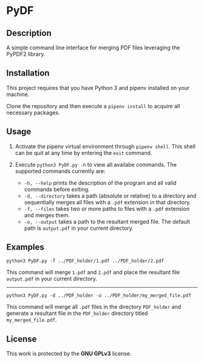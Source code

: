 # PyDF

## Description

A simple command line interface for merging PDF files leveraging the PyPDF2 library.

## Installation

This project requires that you have Python 3 and pipenv installed on your machine.

Clone the repository and then execute a `pipenv install` to acquire all necessary packages.

## Usage

1. Activate the pipenv virtual environment through `pipenv shell`. This shell can be quit at any time by entering the `exit` command.

2. Execute `python3 PyDF.py -h` to view all availabe commands. The supported commands currently are:
    * `-h, --help` prints the description of the program and all valid commands before exiting.
    * `-d, --directory` takes a path (absolute or relative) to a directory and sequentially merges all files with a `.pdf` extension in that directory.
    * `-f, --files` takes two or more paths to files with a `.pdf` extension and merges them.
    * `-o, --output` takes a path to the resultant merged file. The default path is `output.pdf` in your current directory.

## Examples

`python3 PyDF.py -f ../PDF_holder/1.pdf ../PDF_holder/2.pdf`

This command will merge `1.pdf` and `2.pdf` and place the resultant file `output.pdf` in your current directory.

-------------------------------------------

`python3 PyDF.py -d ../PDF_holder -o ../PDF_holder/my_merged_file.pdf`

This command will merge all `.pdf` files in the directory `PDF_holder` and generate a resultant file in the `PDF_holder` directory titled `my_merged_file.pdf`.

## License

This work is protected by the **GNU GPLv3** license.
